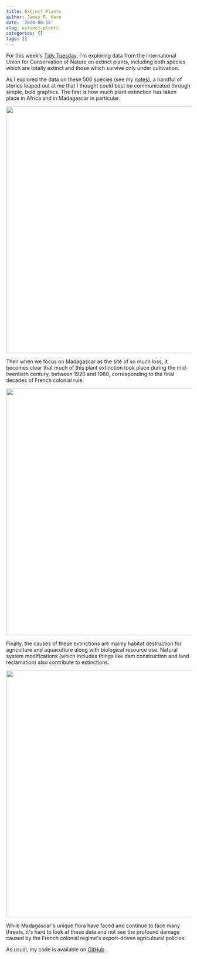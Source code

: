 ```yaml
---
title: Extinct Plants
author: James P. Hare
date: '2020-08-18'
slug: extinct-plants
categories: []
tags: []
---
```






For this week's [Tidy Tuesday](https://github.com/rfordatascience/tidytuesday/blob/70f22df34ec00013b0b27bea143e871426638521/data/2020/2020-08-18/readme.md), I'm exploring data from the International Union for Conservation of Nature on extinct plants, including both species which are totally extinct and those which survive only under cultivation.

As I explored the data on these 500 species (see my [notes](https://github.com/jamesphare/tidytuesday/blob/4558c9e0535d177b7e60483d4f4cdaf23f235532/20200818/extinct_plants_notes.md)), a handful of stories leaped out at me that I thought could best be communicated through simple, bold graphics. The first is how much plant extinction has taken place in Africa and in Madagascar in particular.

<img src="{{< blogdown/postref >}}index_files/figure-html/continent-1.png" width="672" />

Then when we focus on Madagascar as the site of so much loss, it becomes clear that much of this plant extinction took place during the mid-twentieth century, between 1920 and 1960, corresponding to the final decades of French colonial rule.

<img src="{{< blogdown/postref >}}index_files/figure-html/century-1.png" width="672" />

Finally, the causes of these extinctions are mainly habitat destruction for agriculture and aquaculture along with biological resource use. Natural system modifications (which includes things like dam construction and land reclamation) also contribute to extinctions.

<img src="{{< blogdown/postref >}}index_files/figure-html/threats-1.png" width="672" />

While Madagascar's unique flora have faced and continue to face many threats, it's hard to look at these data and not see the profound damage caused by the French colonial regime's export-driven agricultural policies.

As usual, my code is available on [GitHub](https://github.com/jamesphare/tidytuesday/blob/4558c9e0535d177b7e60483d4f4cdaf23f235532/20200818/extinct_plants.Rmd).

